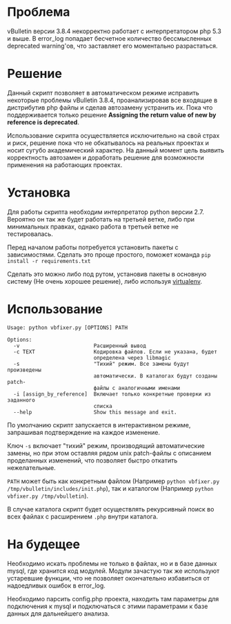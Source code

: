 # Проблема
vBulletin версии 3.8.4 некорректно работает с интерпретатором php 5.3 и выше. В error_log попадает бесчетное количество бессмысленных deprecated warning'ов, что заставляет его моментально разрастаться.

# Решение
Данный скрипт позволяет в автоматическом режиме исправить некоторые проблемы vBulletin 3.8.4, проанализировав все входящие в дистрибутив php файлы и сделав автозамену устранить их. Пока что поддерживается только решение **Assigning the return value of new by reference is deprecated**.

Использование скрипта осуществляется исключительно на свой страх и риск, решение пока что не обкатывалось на реальных проектах и носит сугубо академический характер. На данный момент цель выявить корректность автозамен и доработать решение для возможности применения на работающих проектах.

# Установка
Для работы скрипта необходим интерпретатор python версии 2.7. Вероятно он так же будет работать на третьей ветке, либо при минимальных правках, однако работа в третьей ветке не тестировалась.

Перед началом работы потребуется установить пакеты с зависимостями. Сделать это проще простого, поможет команда `pip install -r requirements.txt`

Сделать это можно либо под рутом, установив пакеты в основную систему (Не очень хорошее решение), либо используя [virtualenv](http://docs.python-guide.org/en/latest/dev/virtualenvs/).

# Использование
```
Usage: python vbfixer.py [OPTIONS] PATH

Options:
  -v                        Расширенный вывод
  -c TEXT                   Кодировка файлов. Если не указана, будет
                            определена через libmagic
  -s                        "Тихий" режим. Все замены будут произведены
                            автоматически. В каталогах будут созданы patch-
                            файлы с аналогичными именами
  -i [assign_by_reference]  Включает только конкретные проверки из заданного
                            списка
  --help                    Show this message and exit.
```
По умолчанию скрипт запускается в интерактивном режиме, запрашивая подтверждение на каждое изменение. 

Ключ `-s` включает "тихий" режим, производящий автоматические замены, но при этом оставляя рядом unix patch-файлы с описанием проделанных изменений, что позволяет быстро откатить нежелательные.

`PATH` может быть как конкретным файлом (Например `python vbfixer.py /tmp/vbulletin/includes/init.php`), так и каталогом (Например `python vbfixer.py /tmp/vbulletin`). 

В случае каталога скрипт будет осуществлять рекурсивный поиск во всех файлах с расширением `.php` внутри каталога.

# На будещее 
Необходимо искать проблемы не только в файлах, но и в базе данных mysql, где хранится код модулей. Модули зачастую так же используют устаревшие функции, что не позволяет окончательно избавиться от надоедливых ошибок в error_log. 

Необходимо парсить config.php проекта, находить там параметры для подключения к mysql и подключаться с этими параметрами к базе данных для дальнейшего анализа.
